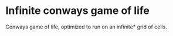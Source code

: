 # Infinite conways game of life

Conways game of life, optimized to run on an infinite* grid of cells.
